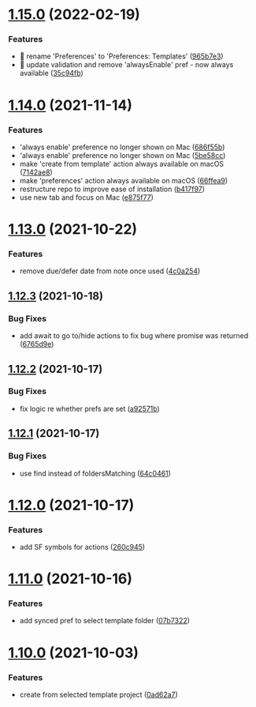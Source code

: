 # [1.15.0](https://github.com/ksalzke/templates-for-omnifocus/compare/v1.14.0...v1.15.0) (2022-02-19)


### Features

* :lipstick: rename 'Preferences' to 'Preferences: Templates' ([965b7e3](https://github.com/ksalzke/templates-for-omnifocus/commit/965b7e3879c0c21f84a0e2356100763dd886fbe4))
* :lipstick: update validation and remove 'alwaysEnable' pref - now always available ([35c94fb](https://github.com/ksalzke/templates-for-omnifocus/commit/35c94fb1c3fa22d8e8b957bbe0bd23cc023456a5))



# [1.14.0](https://github.com/ksalzke/templates-for-omnifocus/compare/v1.13.0...v1.14.0) (2021-11-14)


### Features

* 'always enable' preference no longer shown on Mac ([686f55b](https://github.com/ksalzke/templates-for-omnifocus/commit/686f55bd14dd8adc57ee2e856aa04a3a6407b2b8))
* 'always enable' preference no longer shown on Mac ([5be58cc](https://github.com/ksalzke/templates-for-omnifocus/commit/5be58cc7d1f2a979b49051e528c31e91d3dff6e9))
* make 'create from template' action always available on macOS ([7142ae8](https://github.com/ksalzke/templates-for-omnifocus/commit/7142ae8e1f1d615549e276195255566b2710f7f3))
* make 'preferences' action always available on macOS ([66ffea9](https://github.com/ksalzke/templates-for-omnifocus/commit/66ffea9e6206a7b6ca6ca4178dc562d4941ae7c3))
* restructure repo to improve ease of installation ([b417f97](https://github.com/ksalzke/templates-for-omnifocus/commit/b417f971b553d09d99cdb430d96541f2ea2b5ff6))
* use new tab and focus on Mac ([e875f77](https://github.com/ksalzke/templates-for-omnifocus/commit/e875f77e128d5dfa1a25ea5dc34be82da4d96719))



# [1.13.0](https://github.com/ksalzke/templates-for-omnifocus/compare/v1.12.3...v1.13.0) (2021-10-22)


### Features

* remove due/defer date from note once used ([4c0a254](https://github.com/ksalzke/templates-for-omnifocus/commit/4c0a2546e4f16969873f394cc7e578c09e88eee0))



## [1.12.3](https://github.com/ksalzke/templates-for-omnifocus/compare/v1.12.2...v1.12.3) (2021-10-18)


### Bug Fixes

* add await to go to/hide actions to fix bug where promise was returned ([6765d9e](https://github.com/ksalzke/templates-for-omnifocus/commit/6765d9e6965ed54cb16344dc01fa3e8607dd6e0a))



## [1.12.2](https://github.com/ksalzke/templates-for-omnifocus/compare/v1.12.1...v1.12.2) (2021-10-17)


### Bug Fixes

* fix logic re whether prefs are set ([a92571b](https://github.com/ksalzke/templates-for-omnifocus/commit/a92571b2d9b1e3138adb2dd96d09bdf70aeba161))



## [1.12.1](https://github.com/ksalzke/templates-for-omnifocus/compare/v1.12.0...v1.12.1) (2021-10-17)


### Bug Fixes

* use find instead of foldersMatching ([64c0461](https://github.com/ksalzke/templates-for-omnifocus/commit/64c04615c9832d53650904de32b4c576710cb85d))



# [1.12.0](https://github.com/ksalzke/templates-for-omnifocus/compare/v1.11.0...v1.12.0) (2021-10-17)


### Features

* add SF symbols for actions ([260c945](https://github.com/ksalzke/templates-for-omnifocus/commit/260c9459166082b90ceb4e02226a30c51c64a115))



# [1.11.0](https://github.com/ksalzke/templates-for-omnifocus/compare/v1.10.0...v1.11.0) (2021-10-16)


### Features

* add synced pref to select template folder ([07b7322](https://github.com/ksalzke/templates-for-omnifocus/commit/07b7322634ddc6351af4172ea7e61e25cad86442))



# [1.10.0](https://github.com/ksalzke/templates-for-omnifocus/compare/0ad62a7bd0f1d94ed711cd485bd0ef98f5e427dc...v1.10.0) (2021-10-03)


### Features

* create from selected template project ([0ad62a7](https://github.com/ksalzke/templates-for-omnifocus/commit/0ad62a7bd0f1d94ed711cd485bd0ef98f5e427dc))



